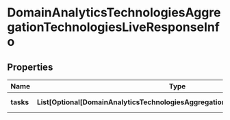 # DomainAnalyticsTechnologiesAggregationTechnologiesLiveResponseInfo


## Properties

| Name | Type | Description | Notes |
|------------ | ------------- | ------------- | -------------|
**tasks** | **List[Optional[DomainAnalyticsTechnologiesAggregationTechnologiesLiveTaskInfo]]** | array of tasks |[optional]|